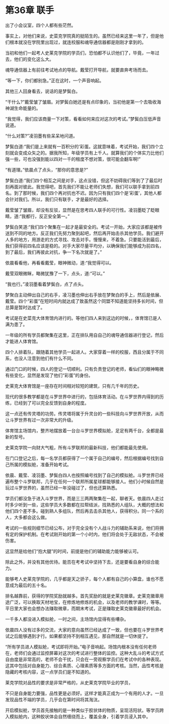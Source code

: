 # 第36章 联手

出了小会议室，四个人都有些茫然。

事实上，对他们来说，史菜克学院真的挺陌生的。虽然已经来这里一年了，但是他们根本就没在学院里出现过，就连校服和魂导通信器都是刚刚才拿到的。

当初和他们一起考人史莱克学院的学员们，恐怕都不认识他们了，毕竟，一年过去，他们的变化这么大。

魂导通信器上有前往考试地点的导航。戴莹打开导航，就要直奔考场而去。

“等一下，你们都别急。”正在这时，一个声音响起。

其他三人回身看去，说话的是梦鬓白。

“干什么?”戴莹皱了皱眉。对梦鬓白她还是有点印象的，当初他是第一个去吸收海神湖生命能量的。

“我觉得，我们应该商量一下对策，看看如何来应对这次的考试。”梦鬓白压低声音说道。

“什么对策?”凌羽墨有些呆呆地问道。

梦鬓白道:“我们是上来就有一百积分的‘彩蛋。这就意味着，考试开始，我们四个立刻就会变成众矢之的。据我所知，年级学员有上千人。就算我们的个体实力比他们强一些，可也没强到能以四对一千的租度不想对策，很可能会翻车啊!”

“有道理。”依晨点了点头，“那你的意思是?”

梦鬓白道:“我们四个相互之间是对手，这点没错，但这不妨碍我们等到了了最后时刻再面对彼此。我觉得吧，首先我们不能让老师们失想，我们可以联手拿到前四名。到了那时候，我们四个再对抗也不迟。因为只有我们四个是‘彩蛋’，其他人都会针对我们。所以，我们只有联手，才是最好的选择。

戴莹皱了皱眉，却没有反驳，显然是在思考四人联手的可行性。凌羽墨眨了眨眼睛，道:“我都行，反正安全第一。”

梦鬓白笑道:“我们四个聚集在一起才是最安全的。考试一开始，大家应该都是被传送到不同的地方。反正我们先努力聚到起吧，然后再开始击杀其他学员。我们避开人多的地方，用游走的方式寻找、攻击对手。慢慢来，不着急。只要能活到最后，我们获得前四名应该是稳的。对手大家尽量平均分，以确保我们能够成为前四名，到了最后，我们再彼此对抗，争一下名次就是了。”

依晨看看他，再看看戴莹，眼神微动，道:“我觉得可以。

戴莹双眼微眯，略微犹豫了一下，点头，道:“可以。”

“我也行。”凌羽墨看着梦鬓白，点了点头。

梦聚白主动伸出自己的右手，凌习墨也伸出右手放在梦聚白的手上，然后是依展、戴莹。四个“彩蛋”在短时间内就达成了致虽然这个同盟不知道能坚持多长时间，但总算是暂时达成了。

考试是在史菜克大体育馆内进行的。等他们四人来到这边的时候，，体育馆已是人满为患了。

一年级的所有学员都聚集在这里，正在排队用自自己的魂导通信器进行登记，然后才能进人体育馆。

四个人排着队，跟随着其他学员一起进人。大家穿着一样的校服，西且分属于不同系，也没人注意到他们有什么不同。

通过门口的时候，四人的登记一切顺利。只有负责登记的老师，看仙们的眼神略微有些变化，显然是发现了他们“彩蛋”的身份。

史莱克大体育馆是一座存在时间相对较短的建筑，只有几千年的历史。

现代的很多教学都是在斗罗世界中进行的，包括体育活动。在斗罗世界内得到的历练，已经到了可以完全反馈到自身的程度。

这一点还有传灵塔的功劳。传灵塔将属于升灵台的一些科技向斗罗世界开放，从而让斗罗世界有过一次非常大的升级。

体育馆主场馆内，整齐地摆放着一台台斗罗世界模拟舱，足足有两千台，全都是最新的型号。

史莱克学院一向财大气粗，所有斗罗联邦的最新科技，他们都能最先使用。

在门口登记之后，每一名学员都获得了一个属于自己的编号，然后根据编号找到自己所属的模拟舱，准备开始考试。

依晨、戴莹、凌羽墨、梦鬓白四人也按照编号找到了自己的模拟舱。斗罗世界已经遍布整个斗罗联邦，几乎在任何一个联邦所属星球都能够接人。他们小时候自然是玩过斗罗世界的，虽然已经一年没碰过了，但也还算熟悉。

学员们都没急于进入斗罗世界，而是三三两两聚集在一起，聊者天。依晨四人走过时多少听到一些，这些学员大多数都在拉帮结派，找熟悉的人组队，大概的想法和他们四个差不多。碰到熟人多组队，然后再去击杀其他人，获得积分。同一个系的人，大多都会这么做。

考试的一些规则细节已经公布，对于完全没有个人战斗力的辅助系来说，他们将拥有定的保护机制。在考试刚开始的第一个小时内，他们将会处于无敌状态，不会被伤害。

这显然是给他们“抱大腿”的时间，前提是他们的辅助能力能够被认可。

除此之外，并没有其他优待。能否在考考试中坚持下去，还是要看自身的综合能力。

能够考人史莱克学院的，几乎都是天之骄子，每个人都有自己的小算盘，谁也不愿意成为最后的五十名。

排名越靠前，获得的学院奖励就越多。首先奖励的就是史莱克徽章。史莱克徽章用途广泛，可以换取天材地宝，在修炼地修炼的机会，以及老师的教学课时，等等。平日里大家也会想办法赚取微章，而期末考试，正是赚取史莱克徽章最好的机会。

一千多人都没进入模拟舱，一时之间，主场馆内显得有些嘈杂。

依晨四人没有过多的交流，大家的意向虽然已经达成了一致，但也要在斗罗世界考试之后能够遇到才行。如果都坚持不到相互遇见，那自然就是一切休提了。

“所有学员进人模拟舱，考试即将开始。”电子音响起。场馆内根本没有任何老师在，老师们会通过监控屏幕对这次的考试进行整体的监控。这种大乱斗的考试方式自由度是非常高的，老师不会干扰，只会在一旁观察学员们在考试中的各种表现。这其中包括对自身能力、综合素质、心理素质等多方面的考核。当然，品性考核是隐藏的考核内容，这一点学员们是不知道的。

莱克学院对品性的要求是非常严格的，从史莱克学院毕业的学员，

不只是自身能力要强，品性更是必须好。这样才能真正成为一个有用的人才。一旦发现品性不端的学员，几乎会在第时间将其淘汰。

开启模拟舱，学员首先接触的是一种类似于胶状体的物质，呈现活阳状。等学员跨入模拟舱内，这种胶状体会自然缠绕而上，覆盖全身，引着学员浸入其中。
